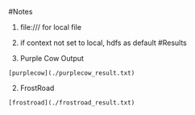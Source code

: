 #Notes
  1.  file:/// for local file
  2.  if context not set to local, hdfs as default
#Results

  1.  Purple Cow Output
  
    [purplecow](./purplecow_result.txt) 
  2.  FrostRoad

    [frostroad](./frostroad_result.txt)
